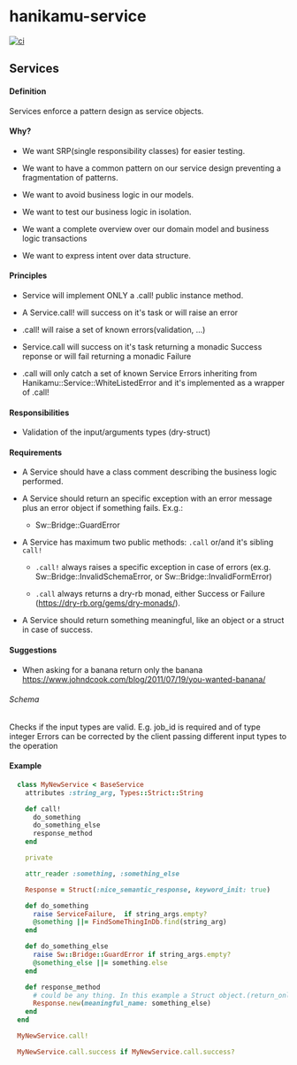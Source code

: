 # hanikamu-service

[![ci](https://github.com/Hanikamu/hanikamu-service/actions/workflows/ci.yml/badge.svg)](https://github.com/Hanikamu/hanikamu-service/actions/workflows/ci.yml)

## Services

#### Definition
Services enforce a pattern design as service objects.

#### Why?
- We want SRP(single responsibility classes) for easier testing.

- We want to have a common pattern on our service design preventing a fragmentation of patterns.

- We want to avoid business logic in our models.

- We want to test our business logic in isolation.

- We want a complete overview over our domain model and business logic transactions

- We want to express intent over data structure.


#### Principles

- Service will implement ONLY a .call! public instance method.

- A Service.call! will success on it's task or will raise an error

- .call! will raise a set of known errors(validation, ...)

- Service.call will success on it's task returning a monadic Success reponse or will fail returning a monadic Failure

- .call will only catch a set of known Service Errors inheriting from Hanikamu::Service::WhiteListedError and it's implemented as a wrapper of .call!


#### Responsibilities

- Validation of the input/arguments types (dry-struct)


#### Requirements

- A Service should have a class comment describing the business logic performed.

- A Service should return an specific exception with an error message plus an error object if something fails. Ex.g.:
  - Sw::Bridge::GuardError

- A Service has maximum two public methods: `.call` or/and it's sibling `call!`
  - `.call!` always raises a specific exception in case of errors (ex.g. Sw::Bridge::InvalidSchemaError, or Sw::Bridge::InvalidFormError)

  - `.call` always returns a dry-rb monad, either Success or Failure (https://dry-rb.org/gems/dry-monads/).

- A Service should return something meaningful, like an object or a struct in case of success.

#### Suggestions
  
  - When asking for a banana return only the banana
    https://www.johndcook.com/blog/2011/07/19/you-wanted-banana/ 

###### Schema
Checks if the input types are valid.
E.g. job_id is required and of type integer
Errors can be corrected by the client passing different input types to the operation

#### Example


```ruby
  class MyNewService < BaseService
    attributes :string_arg, Types::Strict::String

    def call!
      do_something
      do_something_else
      response_method
    end

    private

    attr_reader :something, :something_else 

    Response = Struct(:nice_semantic_response, keyword_init: true)

    def do_something
      raise ServiceFailure,  if string_args.empty?
      @something ||= FindSomeThingInDb.find(string_arg)
    end

    def do_something_else
      raise Sw::Bridge::GuardError if string_args.empty?
      @something_else ||= something.else
    end

    def response_method
      # could be any thing. In this example a Struct object.(return_only_the_banana)
      Response.new(meaningful_name: something_else)
    end
  end

  MyNewService.call!

  MyNewService.call.success if MyNewService.call.success?
```
